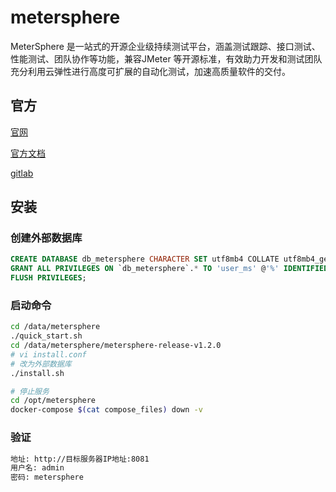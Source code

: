 # metersphere

MeterSphere 是一站式的开源企业级持续测试平台，涵盖测试跟踪、接口测试、性能测试、团队协作等功能，兼容JMeter 等开源标准，有效助力开发和测试团队充分利用云弹性进行高度可扩展的自动化测试，加速高质量软件的交付。

## 官方

[官网](https://www.fit2cloud.com/metersphere/index.html)

[官方文档](https://metersphere.io/docs/index.html)

[gitlab](https://github.com/metersphere/metersphere/)

## 安装

### 创建外部数据库

```sql
CREATE DATABASE db_metersphere CHARACTER SET utf8mb4 COLLATE utf8mb4_general_ci;
GRANT ALL PRIVILEGES ON `db_metersphere`.* TO 'user_ms' @'%' IDENTIFIED BY 'metersphere';
FLUSH PRIVILEGES;
```

### 启动命令

```sh
cd /data/metersphere
./quick_start.sh
cd /data/metersphere/metersphere-release-v1.2.0
# vi install.conf
# 改为外部数据库 
./install.sh

# 停止服务
cd /opt/metersphere
docker-compose $(cat compose_files) down -v
```

### 验证

```sh
地址: http://目标服务器IP地址:8081
用户名: admin
密码: metersphere
```
